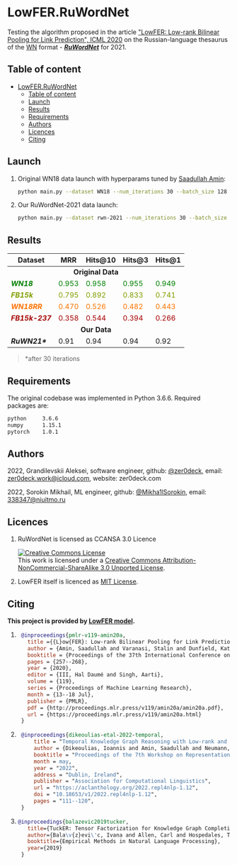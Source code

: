 # LowFER.RuWordNet

Testing the algorithm proposed in the article ["LowFER: Low-rank Bilinear Pooling for Link Prediction", ICML 2020](https://www.semanticscholar.org/paper/LowFER%3A-Low-rank-Bilinear-Pooling-for-Link-Amin-Varanasi/0126fce30b412d583f8e33714908dd09b86293d1) on the Russian-language thesaurus of the [WN](https://wordnet.princeton.edu/) format - ***[RuWordNet](https://ruwordnet.ru/ru)*** for 2021.

## Table of content

- [LowFER.RuWordNet](#lowferruwordnet)
  - [Table of content](#table-of-content)
  - [Launch](#launch)
  - [Results](#results)
  - [Requirements](#requirements)
  - [Authors](#authors)
  - [Licences](#licences)
  - [Citing](#citing)

## Launch

1. Original WN18 data launch with hyperparams tuned by [Saadullah Amin](https://github.com/suamin):

    ```bash
    python main.py --dataset WN18 --num_iterations 30 --batch_size 128 --lr 0.005 --dr 0.995 --edim 200 --rdim 30 --input_dropout 0.2 --hidden_dropout1 0.1 --hidden_dropout2 0.2 --label_smoothing 0.1 --k 10
    ```

2. Our RuWordNet-2021 data launch:

    ```bash
    python main.py --dataset rwn-2021 --num_iterations 30 --batch_size 128 --lr 0.005 --dr 0.995 --edim 200 --rdim 30 --input_dropout 0.2 --hidden_dropout1 0.1 --hidden_dropout2 0.2 --label_smoothing 0.1 --k 10
    ```

## Results

<table>
    <thead>
        <tr>
            <th>Dataset</th>
            <th>MRR</th>
            <th>Hits@10</th>
            <th>Hits@3</th>
            <th>Hits@1</th>
        </tr>
    </thead>
    <tbody>
        <tr>
          <td colspan=5 style="text-align: center;"><b>Original Data</b></td>
        </tr>
                <tr style="color: green">
            <td><b><em>WN18</em></b></td>
            <td>0.953</td>
            <td>0.958</td>
            <td>0.955</td>
            <td>0.949</td>
        </tr>
        <tr style="color: 	#819F00">
            <td><b><em>FB15k</em></b></td>
            <td>0.795</td>
            <td>0.892</td>
            <td>0.833</td>
            <td>0.741</td>
        </tr>
        <tr style="color: #FF7400">
            <td><b><em>WN18RR</em></b></td>
            <td>0.470</td>
            <td>0.526</td>
            <td>0.482</td>
            <td>0.443</td>
        </tr>
        <tr style="color: #A60000">
            <td><b><em>FB15k-237</em></b></td>
            <td>0.358</td>
            <td>0.544</td>
            <td>0.394</td>
            <td>0.266</td>
        </tr>
        <tr>
          <td colspan=5 style="text-align: center;"><b>Our Data</b></td>
        </tr>
        <tr>
            <td><b><em>RuWN21*</em></b></td>
            <td>0.91</td>
            <td>0.94</td>
            <td>0.94</td>
            <td>0.92</td>
        </tr>
    </tbody>
</table>

> *after 30 iterations
## Requirements

The original codebase was implemented in Python 3.6.6. Required packages are:

```bash
python     3.6.6
numpy      1.15.1
pytorch    1.0.1
```

## Authors

2022,
Grandilevskii Aleksei, software engineer,
github: [@zer0deck](https://github.com/zer0deck),
email: zer0deck.work@icloud.com,
website: zer0deck.com

2022,
Sorokin Mikhail, ML engineer,
github: [@Mikha1lSorokin](https://github.com/Mikha1lSorokin),
email: 338347@niuitmo.ru


## Licences

1. RuWordNet is licensed as CCANSA 3.0 Licence

    <a rel="license" href="http://creativecommons.org/licenses/by-nc-sa/3.0/"><img alt="Creative Commons License" style="border-width:0" src="https://i.creativecommons.org/l/by-nc-sa/3.0/88x31.png" /></a><br />This work is licensed under a <a rel="license" href="http://creativecommons.org/licenses/by-nc-sa/3.0/">Creative Commons Attribution-NonCommercial-ShareAlike 3.0 Unported License</a>.

2. LowFER itself is licenced as [MIT License](LICENSE).

## Citing

**This project is provided by [LowFER model](https://github.com/suamin/LowFER).**

1. ```bibtex
    @inproceedings{pmlr-v119-amin20a,
      title ={{L}ow{FER}: Low-rank Bilinear Pooling for Link Prediction},
      author = {Amin, Saadullah and Varanasi, Stalin and Dunfield, Katherine Ann and Neumann, G{\"u}nter},
      booktitle = {Proceedings of the 37th International Conference on Machine Learning},
      pages = {257--268},
      year = {2020},
      editor = {III, Hal Daumé and Singh, Aarti},
      volume = {119},
      series = {Proceedings of Machine Learning Research},
      month = {13--18 Jul},
      publisher = {PMLR},
      pdf = {http://proceedings.mlr.press/v119/amin20a/amin20a.pdf},
      url = {https://proceedings.mlr.press/v119/amin20a.html}
    }
    ```

2. ```bibtex
    @inproceedings{dikeoulias-etal-2022-temporal,
        title = "Temporal Knowledge Graph Reasoning with Low-rank and Model-agnostic Representations",
        author = {Dikeoulias, Ioannis and Amin, Saadullah and Neumann, G{\"u}nter},
        booktitle = "Proceedings of the 7th Workshop on Representation Learning for NLP",
        month = may,
        year = "2022",
        address = "Dublin, Ireland",
        publisher = "Association for Computational Linguistics",
        url = "https://aclanthology.org/2022.repl4nlp-1.12",
        doi = "10.18653/v1/2022.repl4nlp-1.12",
        pages = "111--120",
    }
    ```

3. ```bibtex
   @inproceedings{balazevic2019tucker,
      title={TuckER: Tensor Factorization for Knowledge Graph Completion},
      author={Bala\v{z}evi\'c, Ivana and Allen, Carl and Hospedales, Timothy M},
      booktitle={Empirical Methods in Natural Language Processing},
      year={2019}
    }
    ```
